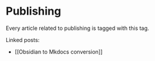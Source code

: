 # Publishing

Every article related to publishing is tagged with this tag. 

Linked posts:
- [[Obsidian to Mkdocs conversion]]